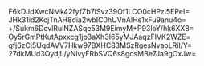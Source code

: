 F6kDJdXwcNMk42fyfZb7lSvz39Of1LCO0cHPzl5EPeI=
JHk31id2KcjTnAH8dia2wbIC0hUVnAlHs1xFu9anu4o=
+/Sukm6DcvlRulNZASqe53M9EimyM+P93loY/hk6XX8=
Oy5rGmPtKutApxxcg1jp3aXh3I65yMJAaqzFIVK2WZE=
gfj6zCj5UqdAVV7Hkw97BXHC83MSzRgesNvaoLRiI/Y=
27dkMUd3OydjL/yNlvyFRbSVQ6s8gosMBe7Ja9gOxJw=

